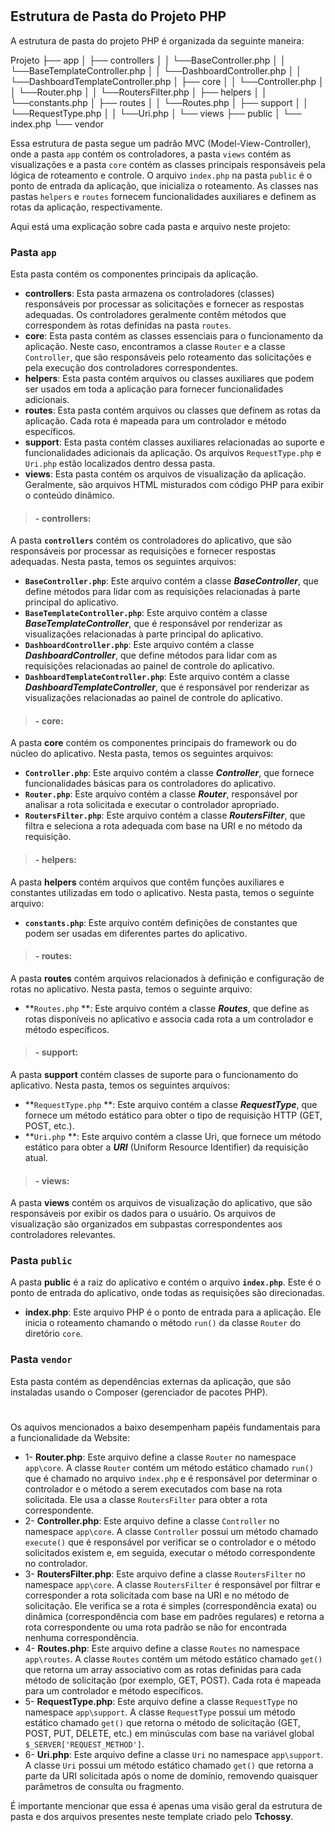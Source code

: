 #

## Estrutura de Pasta do Projeto PHP

A estrutura de pasta do projeto PHP é organizada da seguinte maneira:

Projeto
├── app
│ ├── controllers
│ │ └──BaseController.php
│ │ └──BaseTemplateController.php
│ │ └──DashboardController.php
│ │ └──DashboardTemplateController.php
│ ├── core
│ │ └──Controller.php
│ │ └──Router.php
│ │ └──RoutersFilter.php
│ ├── helpers
│ │ └──constants.php
│ ├── routes
│ │ └──Routes.php
│ ├── support
│ │ └──RequestType.php
│ │ └──Uri.php
│ └── views
├── public
│ └── index.php
└── vendor

Essa estrutura de pasta segue um padrão MVC (Model-View-Controller), onde a pasta `app` contém os controladores, a pasta `views` contém as visualizações e a pasta `core` contém as classes principais responsáveis pela lógica de roteamento e controle. O arquivo `index.php` na pasta `public` é o ponto de entrada da aplicação, que inicializa o roteamento. As classes nas pastas `helpers` e `routes` fornecem funcionalidades auxiliares e definem as rotas da aplicação, respectivamente.

Aqui está uma explicação sobre cada pasta e arquivo neste projeto:

### Pasta `app`

Esta pasta contém os componentes principais da aplicação.

- **controllers**: Esta pasta armazena os controladores (classes) responsáveis por processar as solicitações e fornecer as respostas adequadas. Os controladores geralmente contêm métodos que correspondem às rotas definidas na pasta `routes`.
- **core**: Esta pasta contém as classes essenciais para o funcionamento da aplicação. Neste caso, encontramos a classe `Router` e a classe `Controller`, que são responsáveis pelo roteamento das solicitações e pela execução dos controladores correspondentes.
- **helpers**: Esta pasta contém arquivos ou classes auxiliares que podem ser usados em toda a aplicação para fornecer funcionalidades adicionais.
- **routes**: Esta pasta contém arquivos ou classes que definem as rotas da aplicação. Cada rota é mapeada para um controlador e método específicos.
- **support**: Esta pasta contém classes auxiliares relacionadas ao suporte e funcionalidades adicionais da aplicação. Os arquivos `RequestType.php` e `Uri.php` estão localizados dentro dessa pasta.
- **views**: Esta pasta contém os arquivos de visualização da aplicação. Geralmente, são arquivos HTML misturados com código PHP para exibir o conteúdo dinâmico.

> #### - **controllers**:

A pasta **`controllers`** contém os controladores do aplicativo, que são responsáveis por processar as requisições e fornecer respostas adequadas. Nesta pasta, temos os seguintes arquivos:

- **`BaseController.php`**: Este arquivo contém a classe **_BaseController_**, que define métodos para lidar com as requisições relacionadas à parte principal do aplicativo.
- **`BaseTemplateController.php`**: Este arquivo contém a classe **_BaseTemplateController_**, que é responsável por renderizar as visualizações relacionadas à parte principal do aplicativo.
- **`DashboardController.php`**: Este arquivo contém a classe **_DashboardController_**, que define métodos para lidar com as requisições relacionadas ao painel de controle do aplicativo.
- **`DashboardTemplateController.php`**: Este arquivo contém a classe **_DashboardTemplateController_**, que é responsável por renderizar as visualizações relacionadas ao painel de controle do aplicativo.

> #### - **core**:

A pasta **core** contém os componentes principais do framework ou do núcleo do aplicativo. Nesta pasta, temos os seguintes arquivos:

- **`Controller.php`**: Este arquivo contém a classe **_Controller_**, que fornece funcionalidades básicas para os controladores do aplicativo.
- **`Router.php`**: Este arquivo contém a classe **_Router_**, responsável por analisar a rota solicitada e executar o controlador apropriado.
- **`RoutersFilter.php`**: Este arquivo contém a classe **_RoutersFilter_**, que filtra e seleciona a rota adequada com base na URI e no método da requisição.

> #### - **helpers**:

A pasta **helpers** contém arquivos que contêm funções auxiliares e constantes utilizadas em todo o aplicativo. Nesta pasta, temos o seguinte arquivo:

- **`constants.php`**: Este arquivo contém definições de constantes que podem ser usadas em diferentes partes do aplicativo.

> #### - **routes**:

A pasta **routes** contém arquivos relacionados à definição e configuração de rotas no aplicativo. Nesta pasta, temos o seguinte arquivo:

- **`Routes.php` **: Este arquivo contém a classe **_Routes_**, que define as rotas disponíveis no aplicativo e associa cada rota a um controlador e método específicos.

> #### - **support**:

A pasta **support** contém classes de suporte para o funcionamento do aplicativo. Nesta pasta, temos os seguintes arquivos:

- **`RequestType.php` **: Este arquivo contém a classe **_RequestType_**, que fornece um método estático para obter o tipo de requisição HTTP (GET, POST, etc.).
- **`Uri.php` **: Este arquivo contém a classe Uri, que fornece um método estático para obter a **_URI_** (Uniform Resource Identifier) da requisição atual.

> #### - **views**:

A pasta **views** contém os arquivos de visualização do aplicativo, que são responsáveis por exibir os dados para o usuário. Os arquivos de visualização são organizados em subpastas correspondentes aos controladores relevantes.

### Pasta `public`

A pasta **public** é a raiz do aplicativo e contém o arquivo **`index.php`**. Este é o ponto de entrada do aplicativo, onde todas as requisições são direcionadas.

- **index.php**: Este arquivo PHP é o ponto de entrada para a aplicação. Ele inicia o roteamento chamando o método `run()` da classe `Router` do diretório `core`.

### Pasta `vendor`

Esta pasta contém as dependências externas da aplicação, que são instaladas usando o Composer (gerenciador de pacotes PHP).

#

Os aquivos mencionados a baixo desempenham papéis fundamentais para a funcionalidade da Website:

- 1- **Router.php**: Este arquivo define a classe `Router` no namespace `app\core`. A classe `Router` contém um método estático chamado `run()` que é chamado no arquivo `index.php` e é responsável por determinar o controlador e o método a serem executados com base na rota solicitada. Ele usa a classe `RoutersFilter` para obter a rota correspondente.
- 2- **Controller.php**: Este arquivo define a classe `Controller` no namespace `app\core`. A classe `Controller` possui um método chamado `execute()` que é responsável por verificar se o controlador e o método solicitados existem e, em seguida, executar o método correspondente no controlador.
- 3- **RoutersFilter.php**: Este arquivo define a classe `RoutersFilter` no namespace `app\core`. A classe `RoutersFilter` é responsável por filtrar e corresponder a rota solicitada com base na URI e no método de solicitação. Ele verifica se a rota é simples (correspondência exata) ou dinâmica (correspondência com base em padrões regulares) e retorna a rota correspondente ou uma rota padrão se não for encontrada nenhuma correspondência.
- 4- **Routes.php**: Este arquivo define a classe `Routes` no namespace `app\routes`. A classe `Routes` contém um método estático chamado `get()` que retorna um array associativo com as rotas definidas para cada método de solicitação (por exemplo, GET, POST). Cada rota é mapeada para um controlador e método específicos.
- 5- **RequestType.php**: Este arquivo define a classe `RequestType` no namespace `app\support`. A classe `RequestType` possui um método estático chamado `get()` que retorna o método de solicitação (GET, POST, PUT, DELETE, etc.) em minúsculas com base na variável global `$_SERVER['REQUEST_METHOD']`.
- 6- **Uri.php**: Este arquivo define a classe `Uri` no namespace `app\support`. A classe `Uri` possui um método estático chamado `get()` que retorna a parte da URI solicitada após o nome de domínio, removendo quaisquer parâmetros de consulta ou fragmento.

É importante mencionar que essa é apenas uma visão geral da estrutura de pasta e dos arquivos presentes neste template criado pelo **Tchossy**.
